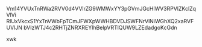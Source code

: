 Vm14YVUxTnRWa2RVV0d4VVlrZG9WMWxYY3pGVmJGcHlWV3RPVlZKclZqVlVi
RlUxVkcxS1YxTnVWbFpTCmJFWXpWWHBDVDJSWFNrVlNiWGhXQ2xaRVFUVlJN
bVIzWTJ4c2RHTjZNRXREYlhBelpVRTlQUW9LZEdadgoKcGdn

xwk
